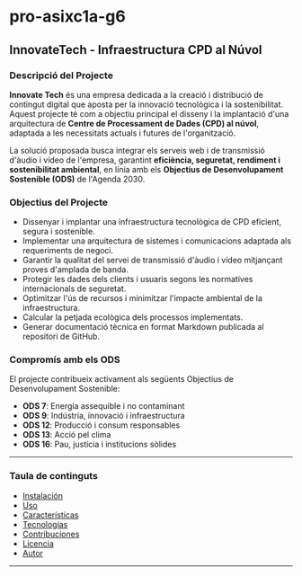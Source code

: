 # pro-asixc1a-g6

## InnovateTech - Infraestructura CPD al Núvol

### Descripció del Projecte

**Innovate Tech** és una empresa dedicada a la creació i distribució de contingut digital que aposta per la innovació tecnològica i la sostenibilitat. Aquest projecte té com a objectiu principal el disseny i la implantació d'una arquitectura de **Centre de Processament de Dades (CPD) al núvol**, adaptada a les necessitats actuals i futures de l'organització.

La solució proposada busca integrar els serveis web i de transmissió d'àudio i vídeo de l'empresa, garantint **eficiència, seguretat, rendiment i sostenibilitat ambiental**, en línia amb els **Objectius de Desenvolupament Sostenible (ODS)** de l'Agenda 2030.

### Objectius del Projecte

- Dissenyar i implantar una infraestructura tecnològica de CPD eficient, segura i sostenible.
- Implementar una arquitectura de sistemes i comunicacions adaptada als requeriments de negoci.
- Garantir la qualitat del servei de transmissió d'àudio i vídeo mitjançant proves d'amplada de banda.
- Protegir les dades dels clients i usuaris segons les normatives internacionals de seguretat.
- Optimitzar l'ús de recursos i minimitzar l'impacte ambiental de la infraestructura.
- Calcular la petjada ecològica dels processos implementats.
- Generar documentació tècnica en format Markdown publicada al repositori de GitHub.

### Compromís amb els ODS

El projecte contribueix activament als següents Objectius de Desenvolupament Sostenible:

- **ODS 7**: Energia assequible i no contaminant  
- **ODS 9**: Indústria, innovació i infraestructura  
- **ODS 12**: Producció i consum responsables  
- **ODS 13**: Acció pel clima  
- **ODS 16**: Pau, justícia i institucions sòlides

---

### Taula de continguts

- [Instalación](#instalación)
- [Uso](#uso)
- [Características](#características)
- [Tecnologías](#tecnologías)
- [Contribuciones](#contribuciones)
- [Licencia](#licencia)
- [Autor](#autor)

---
